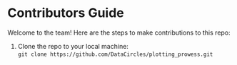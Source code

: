 # Contributors Guide

Welcome to the team! Here are the steps to make contributions to this repo:

1. Clone the repo to your local machine:  
```git clone https://github.com/DataCircles/plotting_prowess.git```

